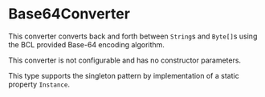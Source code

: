 # Base64Converter
This converter converts back and forth between `String`s and `Byte[]`s using the BCL provided Base-64 encoding algorithm.

This converter is not configurable and has no constructor parameters.

This type supports the singleton pattern by implementation of a static property `Instance`.
